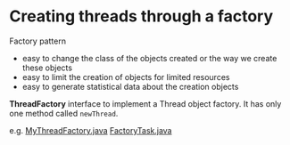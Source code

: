 # Creating threads through a factory

Factory pattern

* easy to change the class of the objects created or the way we create these objects
* easy to limit the creation of objects for limited resources
* easy to generate statistical data about the creation objects

__ThreadFactory__ interface to implement a Thread object factory. It has only one method called `newThread`.

e.g. [MyThreadFactory.java](creaing-threads-through-factory/MyThreadFactory.java) [FactoryTask.java](creaing-threads-through-factory/FactoryTask.java)

